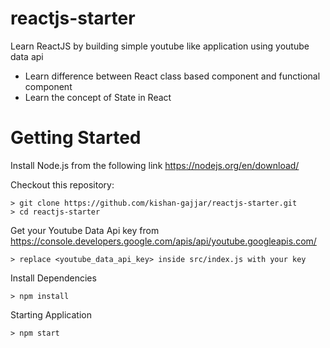 # reactjs-starter

Learn ReactJS by building simple youtube like application using youtube data api
- Learn difference between React class based component and functional component
- Learn the concept of State in React

# Getting Started

Install Node.js from the following link https://nodejs.org/en/download/

Checkout this repository:
```
> git clone https://github.com/kishan-gajjar/reactjs-starter.git
> cd reactjs-starter
```
Get your Youtube Data Api key from https://console.developers.google.com/apis/api/youtube.googleapis.com/
```
> replace <youtube_data_api_key> inside src/index.js with your key
```
Install Dependencies
```
> npm install
```
Starting Application
```
> npm start
```
